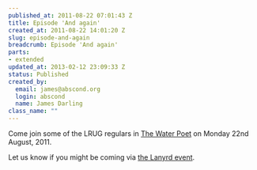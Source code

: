 ```yaml
--- 
published_at: 2011-08-22 07:01:43 Z
title: Episode 'And again'
created_at: 2011-08-22 14:01:20 Z
slug: episode-and-again
breadcrumb: Episode 'And again'
parts: 
- extended
updated_at: 2013-02-12 23:09:33 Z
status: Published
created_by: 
  email: james@abscond.org
  login: abscond
  name: James Darling
class_name: ""
---
```


Come join some of the LRUG regulars in [The Water Poet][1] on Monday 22nd August, 2011.

Let us know if you might be coming via [the Lanyrd event][2].

[1]:http://www.fancyapint.com/Pub/london/the-water-poet/1564
[2]:http://lanyrd.com/2011/lrug-nights-august/
